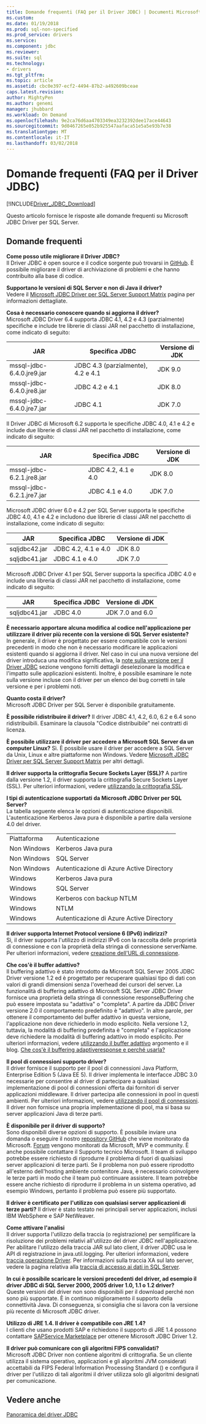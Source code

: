 ```yaml
---
title: Domande frequenti (FAQ per il Driver JDBC) | Documenti Microsoft
ms.custom: 
ms.date: 01/19/2018
ms.prod: sql-non-specified
ms.prod_service: drivers
ms.service: 
ms.component: jdbc
ms.reviewer: 
ms.suite: sql
ms.technology:
- drivers
ms.tgt_pltfrm: 
ms.topic: article
ms.assetid: cbc0e397-ecf2-4494-87b2-a492609bceae
caps.latest.revision: 
author: MightyPen
ms.author: genemi
manager: jhubbard
ms.workload: On Demand
ms.openlocfilehash: 9e2ca76d6aa4703349ea3232392dee17ace44643
ms.sourcegitcommit: 9d0467265e052b925547aafaca51e5a5e93b7e38
ms.translationtype: MT
ms.contentlocale: it-IT
ms.lasthandoff: 03/02/2018
---
```

# <a name="frequently-asked-questions-faq-for-jdbc-driver"></a>Domande frequenti (FAQ per il Driver JDBC)
[!INCLUDE[Driver_JDBC_Download](../../includes/driver_jdbc_download.md)]

  Questo articolo fornisce le risposte alle domande frequenti su Microsoft JDBC Driver per SQL Server.  
  
## <a name="frequently-asked-questions"></a>Domande frequenti  
**Come posso utile migliorare il Driver JDBC?**  
Il Driver JDBC è open source e il codice sorgente può trovarsi in [GitHub](https://github.com/microsoft/mssql-jdbc). È possibile migliorare il driver di archiviazione di problemi e che hanno contribuito alla base di codice.

**Supportano le versioni di SQL Server e non di Java il driver?**  
 Vedere il [Microsoft JDBC Driver per SQL Server Support Matrix](../../connect/jdbc/microsoft-jdbc-driver-for-sql-server-support-matrix.md) pagina per informazioni dettagliate.  
  
 **Cosa è necessario conoscere quando si aggiorna il driver?**  
 Microsoft JDBC Driver 6.4 supporta JDBC 4.1, 4.2 e 4.3 (parzialmente) specifiche e include tre librerie di classi JAR nel pacchetto di installazione, come indicato di seguito:  
  
|JAR|Specifica JDBC|Versione di JDK|  
|-|-|-|  
|mssql-jdbc-6.4.0.jre9.jar|JDBC 4.3 (parzialmente), 4.2 e 4.1|JDK 9.0|  
|mssql-jdbc-6.4.0.jre8.jar|JDBC 4.2 e 4.1|JDK 8.0|  
|mssql-jdbc-6.4.0.jre7.jar|JDBC 4.1|JDK 7.0|  

 Il Driver JDBC di Microsoft 6.2 supporta le specifiche JDBC 4.0, 4.1 e 4.2 e include due librerie di classi JAR nel pacchetto di installazione, come indicato di seguito:  
  
|JAR|Specifica JDBC|Versione di JDK|  
|-|-|-|  
|mssql-jdbc-6.2.1.jre8.jar|JDBC 4.2, 4.1 e 4.0|JDK 8.0|  
|mssql-jdbc-6.2.1.jre7.jar|JDBC 4.1 e 4.0|JDK 7.0|  
 
 Microsoft JDBC driver 6.0 e 4.2 per SQL Server supporta le specifiche JDBC 4.0, 4.1 e 4.2 e includono due librerie di classi JAR nel pacchetto di installazione, come indicato di seguito:  
  
|JAR|Specifica JDBC|Versione di JDK|   
|-|-|-|  
|sqljdbc42.jar|JDBC 4.2, 4.1 e 4.0|JDK 8.0|  
|sqljdbc41.jar|JDBC 4.1 e 4.0|JDK 7.0|  
  
 Microsoft JDBC Driver 4.1 per SQL Server supporta la specifica JDBC 4.0 e include una libreria di classi JAR nel pacchetto di installazione, come indicato di seguito:  
  
|JAR|Specifica JDBC|Versione di JDK|    
|-|-|-|  
|sqljdbc41.jar|JDBC 4.0|JDK 7.0 and 6.0|
  
 **È necessario apportare alcuna modifica al codice nell'applicazione per utilizzare il driver più recente con la versione di SQL Server esistente?**  
 In generale, il driver è progettato per essere compatibile con le versioni precedenti in modo che non è necessario modificare le applicazioni esistenti quando si aggiorna il driver. Nel caso in cui una nuova versione del driver introduca una modifica significativa, la [note sulla versione per il Driver JDBC](../../connect/jdbc/release-notes-for-the-jdbc-driver.md) sezione vengono forniti dettagli deselezionare la modifica e l'impatto sulle applicazioni esistenti. Inoltre, è possibile esaminare le note sulla versione incluse con il driver per un elenco dei bug corretti in tale versione e per i problemi noti.  
  
 **Quanto costa il driver?**  
 Microsoft JDBC Driver per SQL Server è disponibile gratuitamente.  
  
 **È possibile ridistribuire il driver?** Il driver JDBC 4.1, 4.2, 6.0, 6.2 e 6.4 sono ridistribuibili. Esaminare la clausola "Codice distribuibile" nei contratti di licenza. 
   
 **È possibile utilizzare il driver per accedere a Microsoft SQL Server da un computer Linux?** Sì. È possibile usare il driver per accedere a SQL Server da Unix, Linux e altre piattaforme non Windows. Vedere [Microsoft JDBC Driver per SQL Server Support Matrix](../../connect/jdbc/microsoft-jdbc-driver-for-sql-server-support-matrix.md) per altri dettagli.  
  
 **Il driver supporta la crittografia Secure Sockets Layer (SSL)?** A partire dalla versione 1.2, il driver supporta la crittografia Secure Sockets Layer (SSL). Per ulteriori informazioni, vedere [utilizzando la crittografia SSL](../../connect/jdbc/using-ssl-encryption.md).  
  
 **I tipi di autenticazione supportati da Microsoft JDBC Driver per SQL Server?**  
 La tabella seguente elenca le opzioni di autenticazione disponibili. L'autenticazione Kerberos Java pura è disponibile a partire dalla versione 4.0 del driver.  
  
|||  
|-|-|  
|Piattaforma|Autenticazione|  
|Non Windows|Kerberos Java pura|  
|Non Windows|SQL Server|  
|Non Windows|Autenticazione di Azure Active Directory|
|Windows|Kerberos Java pura|  
|Windows|SQL Server|
|Windows|Kerberos con backup NTLM|  
|Windows|NTLM|  
|Windows|Autenticazione di Azure Active Directory|  
  
**Il driver supporta Internet Protocol versione 6 (IPv6) indirizzi?**  
 Sì, il driver supporta l'utilizzo di indirizzi IPv6 con la raccolta delle proprietà di connessione e con la proprietà della stringa di connessione serverName. Per ulteriori informazioni, vedere [creazione dell'URL di connessione](../../connect/jdbc/building-the-connection-url.md).  
  
**Che cos'è il buffer adattivo?**  
 Il buffering adattivo è stato introdotto da Microsoft SQL Server 2005 JDBC Driver versione 1.2 ed è progettato per recuperare qualsiasi tipo di dati con valori di grandi dimensioni senza l'overhead dei cursori del server. La funzionalità di buffering adattivo di Microsoft SQL Server JDBC Driver fornisce una proprietà della stringa di connessione responseBuffering che può essere impostata su "adattiva" o "completa". A partire da JDBC Driver versione 2.0 il comportamento predefinito è "adattivo". In altre parole, per ottenere il comportamento del buffer adattivo in questa versione, l'applicazione non deve richiederlo in modo esplicito. Nella versione 1.2, tuttavia, la modalità di buffering predefinita è "completa" e l'applicazione deve richiedere la modalità di buffering adattivo in modo esplicito. Per ulteriori informazioni, vedere [utilizzando il buffer adattivo](../../connect/jdbc/using-adaptive-buffering.md) argomento e il blog. [Che cos'è il buffering adaptiveresponse e perché usarla?](http://go.microsoft.com/fwlink/?LinkId=111575)  
  
**Il pool di connessioni supporto driver?**  
 Il driver fornisce il supporto per il pool di connessioni Java Platform, Enterprise Edition 5 (Java EE 5). Il driver implementa le interfacce JDBC 3.0 necessarie per consentire al driver di partecipare a qualsiasi implementazione di pool di connessioni offerta dai fornitori di server applicazioni middleware. Il driver partecipa alle connessioni in pool in questi ambienti. Per ulteriori informazioni, vedere [utilizzando il pool di connessioni](../../connect/jdbc/using-connection-pooling.md). Il driver non fornisce una propria implementazione di pool, ma si basa su server applicazioni Java di terze parti.  
  
**È disponibile per il driver di supporto?**  
 Sono disponibili diverse opzioni di supporto. È possibile inviare una domanda o eseguire il nostro [repository GitHub](https://github.com/microsoft/mssql-jdbc) che viene monitorato da Microsoft. [Forum](http://go.microsoft.com/fwlink/?LinkID=246673) vengono monitorati da Microsoft, MVP e community. È anche possibile contattare il Supporto tecnico Microsoft. Il team di sviluppo potrebbe essere richiesto di riprodurre il problema di fuori di qualsiasi server applicazioni di terze parti. Se il problema non può essere riprodotto all'esterno dell'hosting ambiente contenitore Java, è necessario coinvolgere le terze parti in modo che il team può continuare assistere. Il team potrebbe essere anche richiesto di riprodurre il problema in un sistema operativo, ad esempio Windows, pertanto il problema può essere più supportato.  
  
**Il driver è certificato per l'utilizzo con qualsiasi server applicazioni di terze parti?**
Il driver è stato testato nei principali server applicazioni, inclusi IBM WebSphere e SAP NetWeaver.  
  
**Come attivare l'analisi**  
 Il driver supporta l'utilizzo della traccia (o registrazione) per semplificare la risoluzione dei problemi relativi all'utilizzo del driver JDBC nell'applicazione. Per abilitare l'utilizzo della traccia JAR sul lato client, il driver JDBC usa le API di registrazione in java.util.logging. Per ulteriori informazioni, vedere [traccia operazione Driver](../../connect/jdbc/tracing-driver-operation.md). Per informazioni sulla traccia XA sul lato server, vedere la pagina relativa alla [traccia di accesso ai dati in SQL Server](http://go.microsoft.com/fwlink/?LinkId=248705).  
  
**In cui è possibile scaricare le versioni precedenti del driver, ad esempio il driver JDBC di SQL Server 2000, 2005 driver 1.0, 1.1 o 1.2 driver?**  
 Queste versioni del driver non sono disponibili per il download perché non sono più supportate. È in continuo miglioramento il supporto della connettività Java. Di conseguenza, si consiglia che si lavora con la versione più recente di Microsoft JDBC driver.  
  
**Utilizzo di JRE 1.4. Il driver è compatibile con JRE 1.4?**  
 I clienti che usano prodotti SAP e richiedono il supporto di JRE 1.4 possono contattare [SAPService Marketplace](http://service.sap.com/) per ottenere Microsoft JDBC Driver 1.2.  
  
**Il driver può comunicare con gli algoritmi FIPS convalidati?**  
 Microsoft JDBC Driver non contiene algoritmi di crittografia. Se un cliente utilizza il sistema operativo, applicazioni e gli algoritmi JVM considerati accettabili da FIPS Federal Information Processing Standard () e configura il driver per l'utilizzo di tali algoritmi il driver utilizza solo gli algoritmi designati per comunicazione.  
  
 ## <a name="see-also"></a>Vedere anche  
 [Panoramica del driver JDBC](../../connect/jdbc/overview-of-the-jdbc-driver.md)  
